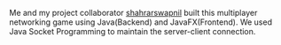Me and my project collaborator [shahrarswapnil](https://github.com/shahrarswapnil) built this multiplayer networking game using Java(Backend) and JavaFX(Frontend). We used Java Socket Programming to maintain the server-client connection.
